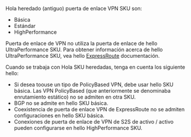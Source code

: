 Hola heredado (antiguo) puerta de enlace VPN SKU son:

* Básica
* Estándar
* HighPerformance

Puerta de enlace de VPN no utiliza la puerta de enlace de hello UltraPerformance SKU. Para obtener información acerca de hello UltraPerformance SKU, vea hello [ExpressRoute](../articles/expressroute/expressroute-about-virtual-network-gateways.md) documentación.

Cuando se trabaja con Hola SKU heredadas, tenga en cuenta los siguiente hello:

* Si desea toouse un tipo de PolicyBased VPN, debe usar hello SKU básica. Las VPN PolicyBased (que anteriormente se denominaba enrutamiento estático) no se admiten en otra SKU.
* BGP no se admite en hello SKU básica.
* Coexistencia de puerta de enlace VPN de ExpressRoute no se admiten configuraciones en hello SKU básica.
* Conexiones de puerta de enlace de VPN de S2S de activo / activo pueden configurarse en hello HighPerformance SKU.
